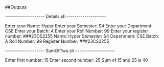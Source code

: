 ##Outputs

-------------------- Details.sh --------------------

Enter your Name:
Hyper
Enter your Semester:
S4
Enter your Department:
CSE
Enter your Batch:
A
Enter your Roll Number:
99
Enter your register number:
###23CS2255
Name: Hyper
Semester: S4
Department: CSE
Batch: A
Roll Number: 99
Register Number: ###23CS2255

-------------------- SumOfTwo.sh --------------------

Enter first number:
15
Enter second number:
25
Sum of 15 and 25 is 40
